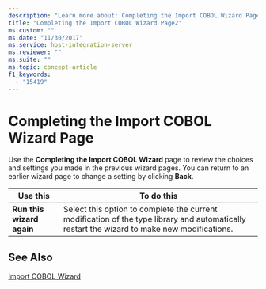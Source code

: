 ```yaml
---
description: "Learn more about: Completing the Import COBOL Wizard Page"
title: "Completing the Import COBOL Wizard Page2"
ms.custom: ""
ms.date: "11/30/2017"
ms.service: host-integration-server
ms.reviewer: ""
ms.suite: ""
ms.topic: concept-article
f1_keywords: 
  - "15419"
---
```

# Completing the Import COBOL Wizard Page
Use the **Completing the Import COBOL Wizard** page to review the choices and settings you made in the previous wizard pages. You can return to an earlier wizard page to change a setting by clicking **Back**.  
  
|Use this|To do this|  
|--------------|----------------|  
|**Run this wizard again**|Select this option to complete the current modification of the type library and automatically restart the wizard to make new modifications.|  
  
## See Also  
 [Import COBOL Wizard](../core/import-cobol-wizard2.md)
